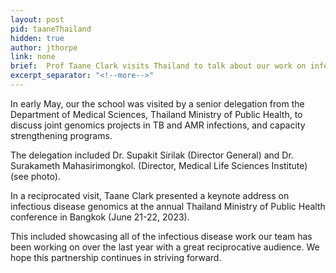 ```yaml
---
layout: post
pid: taaneThailand
hidden: true
author: jthorpe
link: none
brief:  Prof Taane Clark visits Thailand to talk about our work on infectious disease.
excerpt_separator: "<!--more-->"
---
```


In early May, our the school was visited by a senior delegation from the Department of Medical Sciences, Thailand Ministry of Public Health, to discuss joint genomics projects in TB and AMR infections, and capacity strengthening programs.

The delegation included Dr. Supakit Sirilak (Director General) and Dr. Surakameth Mahasirimongkol. (Director, Medical Life Sciences Institute) (see photo).

In a reciprocated visit, Taane Clark presented a keynote address on infectious disease genomics at the annual Thailand Ministry of Public Health conference in Bangkok (June 21-22, 2023).

This included showcasing all of the infectious disease work our team has been working on over the last year with a great reciprocative audience. We hope this partnership continues in striving forward.
